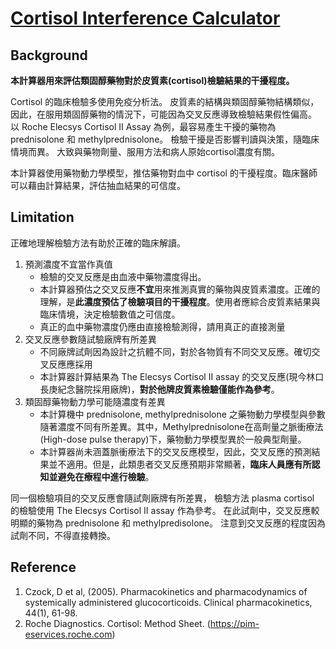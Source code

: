 # [Cortisol Interference Calculator](https://imotwnsix-pharmacokinetics-steroid-app-y2yido.streamlit.app/)

## Background
**本計算器用來評估類固醇藥物對於皮質素(cortisol)檢驗結果的干擾程度。**

Cortisol 的臨床檢驗多使用免疫分析法。
皮質素的結構與類固醇藥物結構類似，
因此，在服用類固醇藥物的情況下，可能因為交叉反應導致檢驗結果假性偏高。
以 Roche Elecsys Cortisol II Assay 為例，最容易產生干擾的藥物為 prednisolone 和 methylprednisolone。
檢驗干擾是否影響判讀與決策，隨臨床情境而異。
大致與藥物劑量、服用方法和病人原始cortisol濃度有關。

本計算器使用藥物動力學模型，推估藥物對血中 cortisol 的干擾程度。臨床醫師可以藉由計算結果，評估抽血結果的可信度。

## Limitation
正確地理解檢驗方法有助於正確的臨床解讀。

 1. 預測濃度不宜當作真值
    - 檢驗的交叉反應是由血液中藥物濃度得出。
    - 本計算器預估之交叉反應**不宜**用來推測真實的藥物與皮質素濃度。正確的理解，是**此濃度預估了檢驗項目的干擾程度**。使用者應綜合皮質素結果與臨床情境，決定檢驗數值之可信度。
    - 真正的血中藥物濃度仍應由直接檢驗測得，請用真正的直接測量
 2. 交叉反應參數隨試驗廠牌有所差異
    - 不同廠牌試劑因為設計之抗體不同，對於各物質有不同交叉反應。確切交叉反應應採用
    - 本計算器計算結果為 The Elecsys Cortisol II assay 的交叉反應(現今林口長庚紀念醫院採用廠牌)，**對於他牌皮質素檢驗僅能作為參考**。
 3. 類固醇藥物動力學可能隨濃度有差異
    - 本計算機中 prednisolone, methylprednisolone 之藥物動力學模型與參數隨著濃度不同有所差異。其中，Methylprednisolone在高劑量之脈衝療法(High-dose pulse therapy)下，藥物動力學模型異於一般典型劑量。
    - 本計算器尚未涵蓋脈衝療法下的交叉反應模型，因此，交叉反應的預測結果並不適用。但是，此類患者交叉反應預期非常顯著，**臨床人員應有所認知並避免在療程中進行檢驗**。

同一個檢驗項目的交叉反應會隨試劑廠牌有所差異，
檢驗方法
plasma cortisol 的檢驗使用 The Elecsys Cortisol II assay 作為參考。
在此試劑中，交叉反應較明顯的藥物為 prednisolone 和 methylpredisolone。
注意到交叉反應的程度因為試劑不同，不得直接轉換。

## Reference
 1. Czock, D et al, (2005). Pharmacokinetics and pharmacodynamics of systemically administered glucocorticoids. Clinical pharmacokinetics, 44(1), 61-98.
 2. Roche Diagnostics. Cortisol: Method Sheet. (https://pim-eservices.roche.com)
